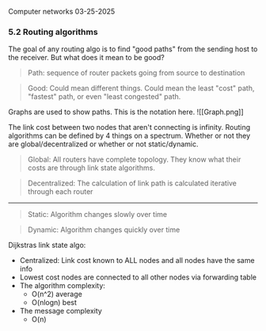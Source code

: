 Computer networks
03-25-2025
### 5.2 Routing algorithms
The goal of any routing algo is to find "good paths" from the sending host to the receiver. But what does it mean to be good?
>Path: sequence of router packets going from source to destination

>Good: Could mean different things. Could mean the least "cost" path, "fastest" path, or even "least congested" path.

Graphs are used to show paths. This is the notation here. ![[Graph.png]]

The link cost between two nodes that aren't connecting is infinity.
Routing algorithms can be defined by 4 things on a spectrum.
Whether or not they are global/decentralized or whether or not static/dynamic.

>Global: All routers have complete topology. They know what their costs are through link state algorithms.

>Decentralized: The calculation of link path is calculated iterative through each router 

---
>Static: Algorithm changes slowly over time

>Dynamic: Algorithm changes quickly over time

Dijkstras link state algo:
- Centralized: Link cost known to ALL nodes and all nodes have the same info
- Lowest cost nodes are connected to all other nodes via forwarding table
- The algorithm complexity:
	- O(n^2) average
	- O(nlogn) best
- The message complexity
	- O(n)